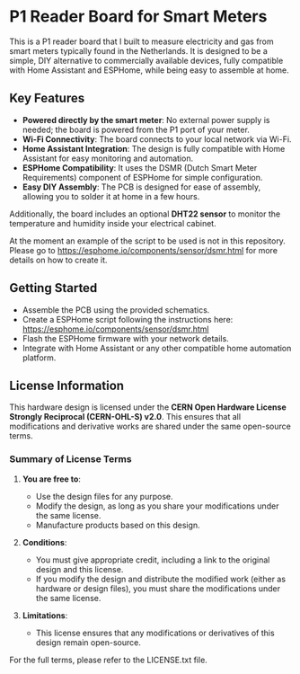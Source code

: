 # **P1 Reader Board for Smart Meters**

This is a P1 reader board that I built to measure electricity and gas from smart meters typically found in the Netherlands. It is designed to be a simple, DIY alternative to commercially available devices, fully compatible with Home Assistant and ESPHome, while being easy to assemble at home.

## **Key Features**
- **Powered directly by the smart meter**: No external power supply is needed; the board is powered from the P1 port of your meter.
- **Wi-Fi Connectivity**: The board connects to your local network via Wi-Fi.
- **Home Assistant Integration**: The design is fully compatible with Home Assistant for easy monitoring and automation.
- **ESPHome Compatibility**: It uses the DSMR (Dutch Smart Meter Requirements) component of ESPHome for simple configuration.
- **Easy DIY Assembly**: The PCB is designed for ease of assembly, allowing you to solder it at home in a few hours.

Additionally, the board includes an optional **DHT22 sensor** to monitor the temperature and humidity inside your electrical cabinet.

At the moment an example of the script to be used is not in this repository. Please go to https://esphome.io/components/sensor/dsmr.html for more details on how to create it. 

## **Getting Started**
- Assemble the PCB using the provided schematics.
- Create a ESPHome script following the instructions here: https://esphome.io/components/sensor/dsmr.html
- Flash the ESPHome firmware with your network details.
- Integrate with Home Assistant or any other compatible home automation platform.

## **License Information**

This hardware design is licensed under the **CERN Open Hardware License Strongly Reciprocal (CERN-OHL-S) v2.0**. This ensures that all modifications and derivative works are shared under the same open-source terms.

### **Summary of License Terms**
1. **You are free to**:
   - Use the design files for any purpose.
   - Modify the design, as long as you share your modifications under the same license.
   - Manufacture products based on this design.

2. **Conditions**:
   - You must give appropriate credit, including a link to the original design and this license.
   - If you modify the design and distribute the modified work (either as hardware or design files), you must share the modifications under the same license.

3. **Limitations**:
   - This license ensures that any modifications or derivatives of this design remain open-source.

For the full terms, please refer to the LICENSE.txt file.
